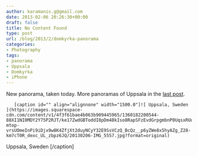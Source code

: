 ```yaml
---
author: karamanis.g@gmail.com
date: 2013-02-06 20:26:30+00:00
draft: false
title: No Content Found
type: post
url: /blog/2013/2/domkyrka-panorama
categories:
- Photography
tags:
- panorama
- Uppsala
- Domkyrka
- iPhone
---
```


New panorama, taken today. More panoramas of Uppsala in the [last post](http://www.georgioskaramanis.com/blog/2013/2/panoramic-uppsala).


  
       [caption id="" align="alignnone" width="1500.0"]![ Uppsala, Sweden ](https://images.squarespace-cdn.com/content/v1/4f3f61bae4b063b909445965/1360182200544-88XI1NI0MDY2Y75P2RJT/ke17ZwdGBToddI8pDm48kIso8RapSFzEvdGrpgmbnP0UqsxRUqqbr1mOJYKfIPR7LoDQ9mXPOjoJoqy81S2I8N_N4V1vUb5AoIIIbLZhVYy7Mythp_T-mtop-vrsUOmeInPi9iDjx9w8K4ZfjXt2duyNCyY32E9SsVCzQ_BcQz__p6yZWe8x5hyAZg_Z28-km7cT0R_dexc_UL_zbpz6JQ/20130206-IMG_5557.jpg?format=original)
 Uppsala, Sweden [/caption]
